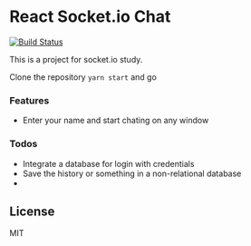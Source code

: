 # React Socket.io Chat

[![Build Status](https://travis-ci.org/dhoncrisley/react-socket.io-chat.svg?branch=master)](https://travis-ci.org/github/dhoncrisley/react-socket.io-chat)

This is a project for socket.io study.

  Clone the repository ```yarn start``` and go

### Features

  - Enter your name and start chating on any window
 
### Todos

 - Integrate a database for login with credentials
 - Save the history or something in a non-relational database
 - 

License
----

MIT
